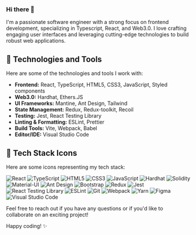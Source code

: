 ### Hi there 👋

I'm a passionate software engineer with a strong focus on frontend development, specializing in Typescript, React, and Web3.0. I love crafting engaging user interfaces and leveraging cutting-edge technologies to build robust web applications.

## 🚀 Technologies and Tools

Here are some of the technologies and tools I work with:

- **Frontend:** React, TypeScript, HTML5, CSS3, JavaScript, Styled components
- **Web3.0:** Hardhat, Ethers.JS
- **UI Frameworks:** Mantine, Ant Design, Tailwind
- **State Management:** Redux, Redux-toolkit, Recoil
- **Testing:** Jest, React Testing Library
- **Linting & Formatting:** ESLint, Prettier
- **Build Tools:** Vite, Webpack, Babel
- **Editor/IDE:** Visual Studio Code

## 🔧 Tech Stack Icons

Here are some icons representing my tech stack:

![React](https://img.icons8.com/color/48/000000/react-native.png) 
![TypeScript](https://img.icons8.com/color/48/000000/typescript.png) 
![HTML5](https://img.icons8.com/color/48/000000/html-5.png) 
![CSS3](https://img.icons8.com/color/48/000000/css3.png) 
![JavaScript](https://img.icons8.com/color/48/000000/javascript.png) 
![Hardhat](https://seeklogo.com/images/H/hardhat-logo-888739EBB4-seeklogo.com.png)
![Solidity](https://img.icons8.com/color/48/000000/solidity.png) 
![Material-UI](https://img.icons8.com/color/48/000000/material-ui.png) 
![Ant Design](https://img.icons8.com/color/48/000000/ant-design.png) 
![Bootstrap](https://img.icons8.com/color/48/000000/bootstrap.png) 
![Redux](https://img.icons8.com/color/48/000000/redux.png) 
![Jest](https://img.icons8.com/external-tal-revivo-color-tal-revivo/48/external-jest-can-collect-code-coverage-information-from-entire-projects-logo-color-tal-revivo.png)
![React Testing Library](https://img.icons8.com/color/48/000000/react-native-testing-library.png) 
![ESLint](https://img.icons8.com/color/48/000000/eslint.png) 
![Git](https://img.icons8.com/color/48/000000/git.png) 
![Webpack](https://img.icons8.com/color/48/000000/webpack.png) 
![Yarn](https://img.icons8.com/color/48/000000/yarn.png) 
![Figma](https://img.icons8.com/color/48/000000/figma.png)
![Visual Studio Code](https://img.icons8.com/color/48/000000/visual-studio-code.png)

Feel free to reach out if you have any questions or if you'd like to collaborate on an exciting project!

Happy coding! ✨
